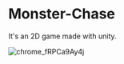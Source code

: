 
# Monster-Chase
It's an 2D game made with unity.


![chrome_fRPCa9Ay4j](https://user-images.githubusercontent.com/45155771/117548011-318b0a00-b050-11eb-9763-f14add337b74.png)

